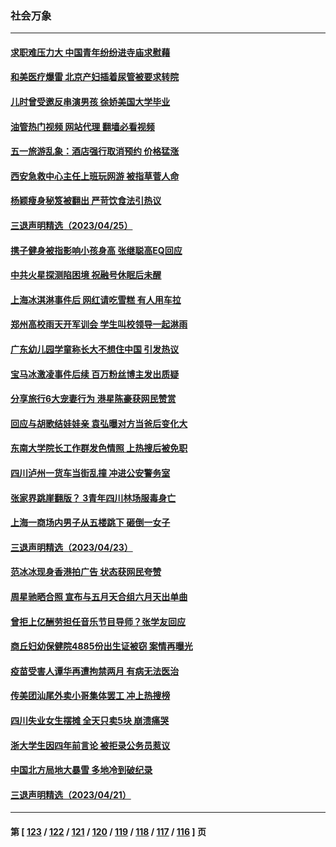 ### 社会万象
---
#### [求职难压力大 中国青年纷纷进寺庙求慰藉](../../pages/ncid282/n13982684.md?04272045) 
#### [和美医疗爆雷 北京产妇插着尿管被要求转院](../../pages/ncid282/n13982513.md?04272045) 
#### [儿时曾受邀反串演男孩 徐娇美国大学毕业](../../pages/ncid282/n13982312.md?04272045) 
#### [油管热门视频 网站代理 翻墙必看视频](http://138.2.39.72:81/youtube.html?epic-marker?04272045)
#### [五一旅游乱象：酒店强行取消预约 价格猛涨](../../pages/ncid282/n13981796.md?04272045) 
#### [西安急救中心主任上班玩网游 被指草菅人命](../../pages/ncid282/n13981784.md?04272045) 
#### [杨颖瘦身秘笈被翻出 严苛饮食法引热议](../../pages/ncid282/n13981635.md?04272045) 
#### [三退声明精选（2023/04/25）](../../pages/ncid282/n13981786.md?04272045) 
#### [携子健身被指影响小孩身高 张继聪高EQ回应](../../pages/ncid282/n13981538.md?04272045) 
#### [中共火星探测陷困境 祝融号休眠后未醒](../../pages/ncid282/n13981455.md?04272045) 
#### [上海冰淇淋事件后 网红请吃雪糕 有人用车拉](../../pages/ncid282/n13981338.md?04272045) 
#### [郑州高校雨天开军训会 学生叫校领导一起淋雨](../../pages/ncid282/n13981287.md?04272045) 
#### [广东幼儿园学童称长大不想住中国 引发热议](../../pages/ncid282/n13981051.md?04272045) 
#### [宝马冰激凌事件后续 百万粉丝博主发出质疑](../../pages/ncid282/n13981043.md?04272045) 
#### [分享旅行6大宠妻行为 港星陈豪获网民赞赏](../../pages/ncid282/n13980916.md?04272045) 
#### [回应与胡歌结娃娃亲 袁弘曝对方当爸后变化大](../../pages/ncid282/n13980853.md?04272045) 
#### [东南大学院长工作群发色情照 上热搜后被免职](../../pages/ncid282/n13980470.md?04272045) 
#### [四川泸州一货车当街乱撞 冲进公安警务室](../../pages/ncid282/n13980443.md?04272045) 
#### [张家界跳崖翻版？ 3青年四川林场服毒身亡](../../pages/ncid282/n13980107.md?04272045) 
#### [上海一商场内男子从五楼跳下 砸倒一女子](../../pages/ncid282/n13979990.md?04272045) 
#### [三退声明精选（2023/04/23）](../../pages/ncid282/n13980126.md?04272045) 
#### [范冰冰现身香港拍广告 状态获网民夸赞](../../pages/ncid282/n13979914.md?04272045) 
#### [周星驰晒合照 宣布与五月天合组六月天出单曲](../../pages/ncid282/n13979831.md?04272045) 
#### [曾拒上亿酬劳担任音乐节目导师？张学友回应](../../pages/ncid282/n13979861.md?04272045) 
#### [商丘妇幼保健院4885份出生证被窃 案情再曝光](../../pages/ncid282/n13979892.md?04272045) 
#### [疫苗受害人谭华再遭拘禁两月 有病无法医治](../../pages/ncid282/n13979679.md?04272045) 
#### [传美团汕尾外卖小哥集体罢工 冲上热搜榜](../../pages/ncid282/n13979455.md?04272045) 
#### [四川失业女生摆摊 全天只卖5块 崩溃痛哭](../../pages/ncid282/n13979334.md?04272045) 
#### [浙大学生因四年前言论 被拒录公务员惹议](../../pages/ncid282/n13979055.md?04272045) 
#### [中国北方局地大暴雪 多地冷到破纪录](../../pages/ncid282/n13979029.md?04272045) 
#### [三退声明精选（2023/04/21）](../../pages/ncid282/n13978499.md?04272045) 

---
#### 第 [ [123](./123.md?04272045) / [122](./122.md?04272045) / [121](./121.md?04272045) / [120](./120.md?04272045) / [119](./119.md?04272045) / [118](./118.md?04272045) / [117](./117.md?04272045) / [116](./116.md?04272045) ] 页
